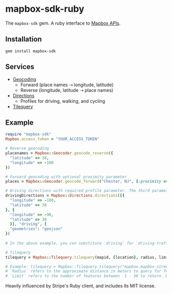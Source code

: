 # mapbox-sdk-ruby

The `mapbox-sdk` gem. A ruby interface to [Mapbox APIs](https://www.mapbox.com/developers/api/).

## Installation

```
gem install mapbox-sdk
```

## Services

* [Geocoding](https://www.mapbox.com/api-documentation/#geocoding)
  * Forward (place names ⇢  longitude, latitude)
  * Reverse (longitude, latitude ⇢ place names)
* [Directions](https://www.mapbox.com/api-documentation/#directions)
  * Profiles for driving, walking, and cycling
* [Tilequery](https://www.mapbox.com/api-documentation/#tilequery)

## Example

```rb
require "mapbox-sdk"
Mapbox.access_token = "YOUR_ACCESS_TOKEN"

# Reverse geocoding
placenames = Mapbox::Geocoder.geocode_reverse({
  "latitude" => 38,
  "longitude" => -100
})

# Forward geocoding with optional proximity parameter
places = Mapbox::Geocoder.geocode_forward("Chester, NJ", {:proximity => {:longitude => -74.6968, :latitude => 40.7843}})

# Driving directions with required profile parameter. The third parameter is optional.
drivingDirections = Mapbox::Directions.directions([{
  "longitude" => -100,
  "latitude" => 38
}, {
  "longitude" => -90,
  "latitude" => 38
  }], "driving", {
  "geometries": "geojson"
})
  
# In the above example, you can substitute `driving` for `driving-traffic`, `cycling` or `walking`. For more, [check out the documentation](https://www.mapbox.com/api-documentation/#directions).

# Tilequery
tilequery = Mapbox::Tilequery.tilequery(mapid, {location}, radius, limit)

# Example: tilequery = Mapbox::Tilequery.tilequery("mapbox.mapbox-streets-v7", {"longitude" => -100, "latitude" => 38}, 0, 1)
# `Radius` refers to the approximate distance in meters to query for features. Defaults to  0 if left blank. Has no upper bound. Required for queries against point and line data. 
# `Limit` refers to the number of features between  1 - 50 to return. Defaults to  5 if left blank.
```

Heavily influenced by Stripe's Ruby client, and includes its MIT license.
